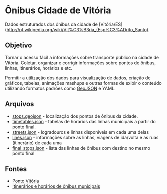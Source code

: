# Ônibus Cidade de Vitória

Dados estruturados dos ônibus da cidade de [Vitória/ES](http://pt.wikipedia.org/wiki/Vit%C3%B3ria_(Esp%C3%ADrito_Santo).

## Objetivo

Tornar o acesso fácil a informações sobre transporte público na cidade de Vitória. Coletar, organizar e corrigir informações sobre pontos de ônibus, linhas, itinerários, horários e etc.

Permitir a utilização dos dados para visualização de dados, criação de gráficos, tabelas, animações
mashups e outras formas de exibir o conteúdo utilizando formatos padrões como [GeoJSON](http://geojson.org/) e YAML.

## Arquivos

- [stops.geojson](data/stops.geojson) - localização dos pontos de ônibus da cidade.
- [timetables.json](data/timetables.json) - tabelas de horários das linhas municipais a partir do ponto final.
- [streets.json](data/streets.json) - logradouros e linhas disponíveis em cada uma delas
- [lines.json](data/lines.json) - informações sobre as linhas, viagens de ida/volta e as ruas (itinerário) de cada uma
- [final_stops.json](data/final_stops.json) - lista das linhas de ônibus com destino no mesmo ponto final

## Fontes

- [Ponto Vitória](http://rast.vitoria.es.gov.br/pontovitoria/)
- [Itinerários e horários de ônibus municipais](http://sistemas.vitoria.es.gov.br/redeiti/)
